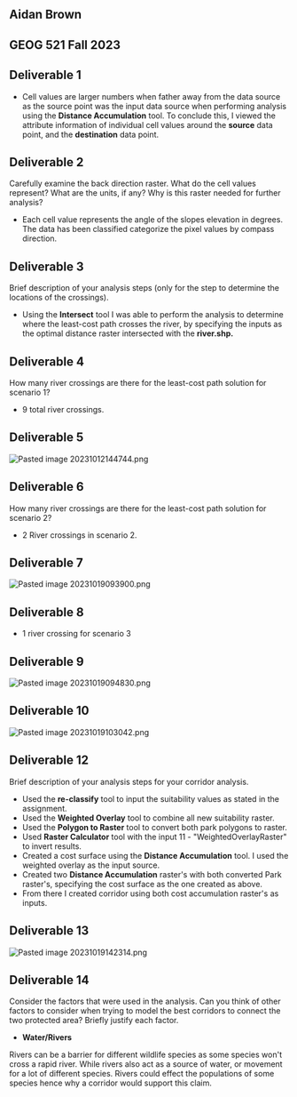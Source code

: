 
## Aidan Brown
## GEOG 521 Fall 2023

## Deliverable 1

- Cell values are larger numbers when father away from the data source as the source point was the input data source when performing analysis using the **Distance Accumulation** tool. To conclude this, I viewed the attribute information of individual cell values around the **source** data point, and the **destination** data point.

## Deliverable 2

Carefully examine the back direction raster. What do the cell values represent? What are the
units, if any? Why is this raster needed for further analysis?

- Each cell value represents the angle of the slopes elevation in degrees. The data has been classified categorize the pixel values by compass direction.

## Deliverable 3

Brief description of your analysis steps (only for the step to determine the locations of the
crossings).

- Using the **Intersect** tool I was able to perform the analysis to determine where the least-cost path crosses the river, by specifying the inputs as the optimal distance raster intersected with the **river.shp.**

## Deliverable 4

How many river crossings are there for the least-cost path solution for scenario 1?

- 9 total river crossings.

## Deliverable 5

![Pasted image 20231012144744.png](../../attachments/Pasted%20image%2020231012144744.png)

## Deliverable 6

How many river crossings are there for the least-cost path solution for scenario 2?

- 2 River crossings in scenario 2.

## Deliverable 7

![Pasted image 20231019093900.png](../../attachments/Pasted%20image%2020231019093900.png)

## Deliverable 8

- 1 river crossing for scenario 3
## Deliverable 9

![Pasted image 20231019094830.png](../../attachments/Pasted%20image%2020231019094830.png)

## Deliverable 10

![Pasted image 20231019103042.png](../../attachments/Pasted%20image%2020231019103042.png)

## Deliverable 12


Brief description of your analysis steps for your corridor analysis.


- Used the **re-classify** tool to input the suitability values as stated in the assignment.
- Used the **Weighted Overlay** tool to combine all new suitability raster.
- Used the **Polygon to Raster** tool to convert both park polygons to raster.
- Used **Raster Calculator** tool with the input 11 - "WeightedOverlayRaster" to invert results.
- Created a cost surface using the **Distance Accumulation** tool. I used the weighted overlay as the input source.
- Created two **Distance Accumulation** raster's with both converted Park raster's, specifying the cost surface as the one created as above.
- From there I created corridor using both cost accumulation raster's as inputs.

## Deliverable 13

![Pasted image 20231019142314.png](../../attachments/Pasted%20image%2020231019142314.png)

## Deliverable 14

Consider the factors that were used in the analysis. Can you think of other factors to consider
when trying to model the best corridors to connect the two protected area? Briefly justify each factor.

- **Water/Rivers**

Rivers can be a barrier for different wildlife species as some species won't cross a rapid river. While rivers also act as a source of water, or movement for a lot of different species. Rivers could effect the populations of some species hence why a corridor would support this claim.

